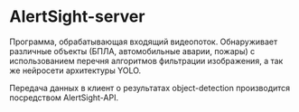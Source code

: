 # AlertSight-server

Программа, обрабатывающая входящий видеопоток. Обнаруживает различные объекты (БПЛА, автомобильные аварии, пожары) с использованием перечня алгоритмов фильтрации изображения, а так же нейросети архитектуры YOLO.

Передача данных в клиент о результатах object-detection производится посредством AlertSight-API.
